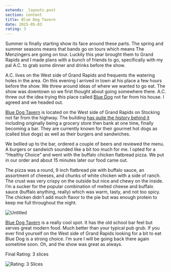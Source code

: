 ```yaml
---
extends: _layouts.post
section: content
title: Blue Dog Tavern
date: 2015-05-03
rating: 3
---
```


Summer is finally starting show its face around these parts. The spring and summer seasons means that bands go on tours which means The Menzingers are going on tour. Luckily this year brought them to Grand Rapids and I made plans with a bunch of friends to go, specifically with my pal A.C. to grab some dinner and drinks before the show.

A.C. lives on the West side of Grand Rapids and frequents the watering holes in the area. On this evening I arrived in town at his place a few hours before the show. We threw around ideas of where we wanted to go eat. The show was downtown so we first thought about going somewhere there. A.C. threw out the idea trying this place called [Blue Dog](http://bluedogtaverngr.com/) not far from his house. I agreed and we headed out.

[Blue Dog Tavern](http://bluedogtaverngr.com/) is located on the West side of Grand Rapids on Stocking not far from the highway. The building [has quite the history behind it](http://bluedogtaverngr.com/history.html) including originally being a grocery store then bank at one time, finally becoming a bar. They are currently known for their gourmet hot dogs as (called blue dogs) as well as their burgers and sandwiches.

We bellied up to the bar, ordered a couple of beers and reviewed the menu. A burgers or sandwich sounded like a bit too much for me. I opted for a “Healthy Choice” and went with the buffalo chicken flatbread pizza. We put in our order and about 15 minutes later our food came out.

The pizza was a round, 9 inch flatbread pie with buffalo sauce, an assortment of cheeses, and chunks of white chicken with a side of ranch. The crust was very crispy on the outside but nice and chewy on the inside. I’m a sucker for the popular combination of melted cheese and buffalo sauce (buffalo anything, really) which was warm, tasty, and not too spicy. The chicken didn’t add much flavor to the pie but was enough protein to keep me full throughout the night.

![Untitled](https://c7.staticflickr.com/6/5623/22631151606_81b131db73.jpg)

[Blue Dog Tavern](http://bluedogtaverngr.com/) is a really cool spot. It has the old school bar feel but serves great modern food. Much better than your typical pub grub. If you ever find yourself on the West side of Grand Rapids looking for a bit to eat Blue Dog is a strong choice. I’m sure I will be going back there again sometime soon. Oh, and the show was great as always.

Final Rating: 3 slices

![Rating: 3 Slices](/assets/img/pizza3_sm.jpg)